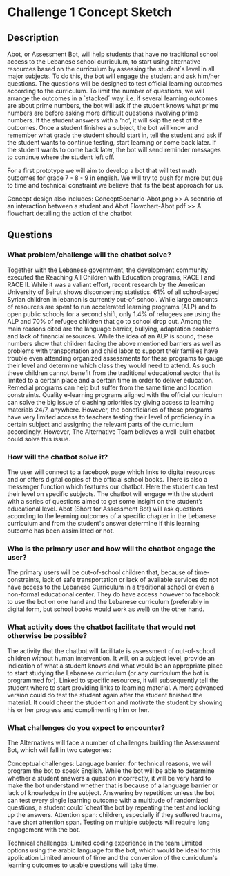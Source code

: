 # Challenge 1 Concept Sketch

## Description

Abot, or Assessment Bot, will help students that have no traditional school access to the Lebanese school curriculum, to start using alternative resources based on the curriculum by assessing the student´s level in all major subjects. To do this, the bot will engage the student and ask him/her questions. The questions will be designed to test official learning outcomes according to the curriculum. To limit the number of questions, we will arrange the outcomes in a `stacked´ way, i.e. if several learning outcomes are about prime numbers, the bot will ask if the student knows what prime numbers are before asking more difficult questions involving prime numbers. If the student answers with a ‘no’, it will skip the rest of the outcomes. Once a student finishes a subject, the bot will know and remember what grade the student should start in, tell the student and ask if the student wants to continue testing, start learning or come back later. If the student wants to come back later, the bot will send reminder messages to continue where the student left off.

For a first prototype we will aim to develop a bot that will test math outcomes for grade 7 - 8 - 9 in english. We will try to push for more but due to time and technical constraint we believe that its the best approach for us.


Concept design also includes:
ConceptScenario-Abot.png     >> A scenario of an interaction between a student and Abot
Flowchart-Abot.pdf           >> A flowchart detailing the action of the chatbot

## Questions

### What problem/challenge will the chatbot solve? 

Together with the Lebanese government, the development community executed the Reaching All Children with Education programs, RACE I and RACE II. While it was a valiant effort, recent research by the American University of Beirut shows disconcerting statistics. 61% of all school-aged Syrian children in lebanon is currently out-of-school. While large amounts of resources are spent to run accelerated learning programs (ALP) and to open public schools for a second shift, only 1.4% of refugees are using the ALP and 70% of refugee children that go to school drop out. Among the main reasons cited are the language barrier, bullying, adaptation problems and lack of financial resources. While the idea of an ALP is sound, these numbers show that children facing the above mentioned barriers as well as problems with transportation and child labor to support their families have trouble even attending organized assessments for these programs to gauge their level and determine which class they would need to attend. As such these children cannot benefit from the traditional educational sector that is limited to a certain place and a certain time in order to deliver education. Remedial programs can help but suffer from the same time and location constraints. Quality e-learning programs aligned with the official curriculum can solve the big issue of clashing priorities by giving access to learning materials 24/7, anywhere. However, the beneficiaries of these programs have very limited access to teachers testing their level of proficiency in a certain subject and assigning the relevant parts of the curriculum accordingly. 
However, The Alternative Team believes a well-built chatbot could solve this issue. 

### How will the chatbot solve it? 

The user will connect to a facebook page which links to digital resources and or offers digital copies of the official school books. There is also a messenger function which features our chatbot. Here the student can test their level on specific subjects. The chatbot will engage with the student with a series of questions aimed to get some insight on the student’s educational level. Abot (Short for Assessment Bot) will ask questions according to the learning outcomes of a specific chapter in the Lebanese curriculum and from the student's answer determine if this learning outcome has been assimilated or not.


### Who is the primary user and how will the chatbot engage the user?

The primary users will be out-of-school children that, because of time-constraints, lack of safe transportation or lack of available services do not have access to the Lebanese Curriculum in a traditional school or even a non-formal educational center. They do have access however to facebook to use the bot on one hand and the Lebanese curriculum (preferably in digital form, but school books would work as well) on the other hand.


### What activity does the chatbot facilitate that would not otherwise be possible? 

The activity that the chatbot will facilitate is assessment of out-of-school children without human intervention. It will, on a subject level, provide an indication of what a student knows and what would be an appropriate place to start studying the Lebanese curriculum (or any curriculum the bot is programmed for). Linked to specific resources, it will subsequently tell the student where to start providing links to learning material. 
A more advanced version could do test the student again after the student finished the material. It could cheer the student on and motivate the student by showing his or her progress and complimenting him or her.


### What challenges do you expect to encounter?

The Alternatives will face a number of challenges building the Assessment Bot, which will fall in two categories:

Conceptual challenges:
Language barrier: for technical reasons, we will program the bot to speak English. While the bot will be able to determine whether a student answers a question incorrectly, it will be very hard to make the bot understand whether that is because of a language barrier or lack of knowledge in the subject. 
Answering by repetition: unless the bot can test every single learning outcome with a multitude of randomized questions, a student could ´cheat´the bot by repeating the test and looking up the answers.
Attention span: children, especially if they suffered trauma, have short attention span. Testing on multiple subjects will require long engagement with the bot.

Technical challenges:
Limited coding experience in the team
Limited options using the arabic language for the bot, which would be ideal for this application
Limited amount of time and the conversion of the curriculum's learning outcomes to usable questions will take time.
